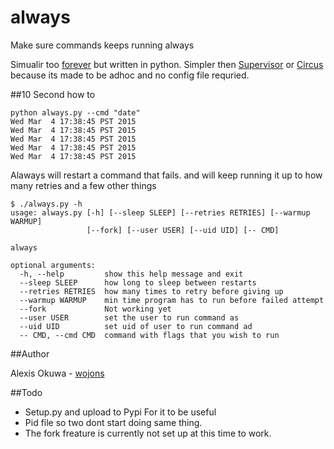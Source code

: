 # always
Make sure commands keeps running always

Simualir too [forever](https://github.com/foreverjs/forever) but written in python. Simpler then [Supervisor](http://supervisord.org/) or [Circus](http://circus.readthedocs.org/en/0.11.1/) because its made to be adhoc and no config file requried. 

##10 Second how to

```
python always.py --cmd "date"
Wed Mar  4 17:38:45 PST 2015
Wed Mar  4 17:38:45 PST 2015
Wed Mar  4 17:38:45 PST 2015
Wed Mar  4 17:38:45 PST 2015
Wed Mar  4 17:38:45 PST 2015
```

Alaways will restart a command that fails. and will keep running it up to how many retries and a few other things

```
$ ./always.py -h
usage: always.py [-h] [--sleep SLEEP] [--retries RETRIES] [--warmup WARMUP]
                 [--fork] [--user USER] [--uid UID] [-- CMD]

always

optional arguments:
  -h, --help         show this help message and exit
  --sleep SLEEP      how long to sleep between restarts
  --retries RETRIES  how many times to retry before giving up
  --warmup WARMUP    min time program has to run before failed attempt
  --fork             Not working yet
  --user USER        set the user to run command as
  --uid UID          set uid of user to run command ad
  -- CMD, --cmd CMD  command with flags that you wish to run
  ```

##Author

Alexis Okuwa - [wojons](https://github.com/wojon)

##Todo
 - Setup.py and upload to Pypi For it to be useful
 - Pid file so two dont start doing same thing.
 - The fork freature is currently not  set up at this time to work.
